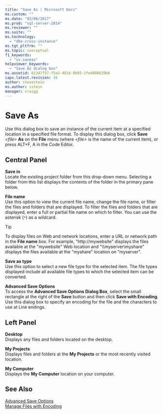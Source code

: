 ```yaml
---
title: "Save As | Microsoft Docs"
ms.custom: ""
ms.date: "03/06/2017"
ms.prod: "sql-server-2014"
ms.reviewer: ""
ms.suite: ""
ms.technology: 
  - "dbe-cross-instance"
ms.tgt_pltfrm: ""
ms.topic: conceptual
f1_keywords: 
  - "vs.saveas"
helpviewer_keywords: 
  - "Save As dialog box"
ms.assetid: 61347757-f5a3-481d-8b05-1fed086629b6
caps.latest.revision: 16
author: stevestein
ms.author: sstein
manager: craigg
---
```

# Save As
  Use this dialog box to save an instance of the current item at a specified location in a specified file format. To display this dialog box, click **Save** *\<file>* **As** on the **File** menu (where *\<file>* is the name of the current item), or press ALT+F, A in the Code Editor.  
  
## Central Panel  
 **Save in**  
 Locate the existing project folder from this drop-down menu. Selecting a folder from this list displays the contents of the folder in the primary pane below.  
  
 **File name**  
 Use this option to view the current file name, change the file name, or filter the files and folders that are displayed. To filter the files and folders that are displayed, enter a full or partial file name on which to filter. You can use the asterisk (`*`) as a wildcard.  
  
> [!TIP]  
>  To display files on Web and network locations, enter a URL or network path in the **File name** box. For example, "http://mywebsite" displays the files available at the "mywebsite" Web location and "\\\myserver\myshare" displays the files available at the "myshare" location on "myserver".  
  
 **Save as type**  
 Use this option to select a new file type for the selected item. The file types displayed include all available file types to which the selected item can be converted.  
  
 **Advanced Save Options**  
 To access the **Advanced Save Options Dialog Box**, select the small rectangle at the right of the **Save** button and then click **Save with Encoding**. Use this dialog box to specify an encoding for the file and the characters to use at Line endings.  
  
## Left Panel  
 **Desktop**  
 Displays any files and folders located on the desktop.  
  
 **My Projects**  
 Displays files and folders at the **My Projects** or the most recently visited location.  
  
 **My Computer**  
 Displays the **My Computer** location on your computer.  
  
## See Also  
 [Advanced Save Options](advanced-save-options.md)   
 [Manage Files with Encoding](../solution/manage-files-with-encoding.md)  
  
  
